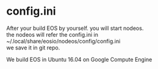 # config.ini
After your build EOS by yourself. you will start nodeos.   
the nodeos will refer the config.ini in ~/.local/share/eosio/nodeos/config/config.ini   
we save it in git repo.   
  
   
  
We build EOS in Ubuntu 16.04 on Google Compute Engine  
  
